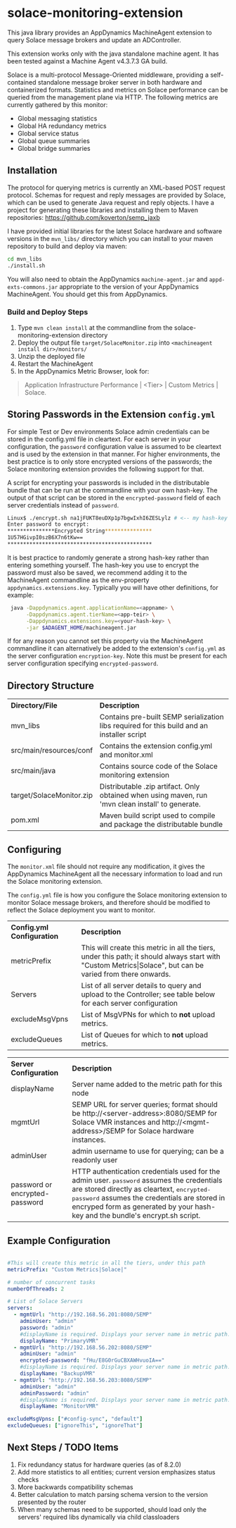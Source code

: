 # solace-monitoring-extension
This java library provides an AppDynamics MachineAgent extension to query 
Solace message brokers and update an ADController.

This extension works only with the java standalone machine agent. It has been tested 
against a Machine Agent v4.3.7.3 GA build.

Solace is a multi-protocol Message-Oriented middleware, providing a self-contained 
standalone message broker server in both hardware and containerized formats.
Statistics and metrics on Solace performance can be queried from the management 
plane via HTTP. The following metrics are currently gathered by this monitor:

* Global messaging statistics
* Global HA redundancy metrics
* Global service status
* Global queue summaries
* Global bridge summaries

## Installation

The protocol for querying metrics is currently an XML-based POST request protocol. 
Schemas for request and reply messages are provided by Solace, which can be used 
to generate Java request and reply objects. I have a project for generating these 
libraries and installing them to Maven repositories: https://github.com/koverton/semp_jaxb

I have provided initial libraries for the latest Solace hardware and software versions 
in the `mvn_libs/` directory which you can install to your maven repository to build and deploy 
via maven:

```bash
cd mvn_libs
./install.sh
```

You will also need to obtain the AppDynamics `machine-agent.jar` and `appd-exts-commons.jar` 
appropriate to the version of your AppDynamics MachineAgent. You should get this from AppDynamics.

### Build and Deploy Steps

1. Type `mvn clean install` at the commandline from the solace-monitoring-extension directory
2. Deploy the output file `target/SolaceMonitor.zip` into `<machineagent install dir>/monitors/`
3. Unzip the deployed file
4. Restart the MachineAgent
5. In the AppDynamics Metric Browser, look for: 
> Application Infrastructure Performance  | \<Tier\> | Custom Metrics | Solace.

## Storing Passwords in the Extension `config.yml`

For simple Test or Dev environments Solace admin credentials can be stored in the 
config.yml file in cleartext. For each server in your configuration, the `password` 
configuration value is assumed to be cleartext and is used by the extension in that manner.
For higher environments, the best practice is to only store encrypted versions of the 
passwords; the Solace monitoring extension provides the following support for that.

A script for encrypting your passwords is included in the distributable bundle that 
can be run at the commandline with your own hash-key. The output of that script can 
be stored in the `encrypted-password` field of each server credentials instead of `password`.

```bash
Linux$ ./encrypt.sh na1jFUKT8euDXp1p7bgwIxhI6ZESLylz # <-- my hash-key
Enter password to encrypt:
***************Encrypted String***************
1U57HGivpI0szB6X7n6tKw==
**********************************************
```

It is best practice to randomly generate a strong hash-key rather than entering something yourself. 
The hash-key you use to encrypt the password must also be saved, we recommend adding it to the 
MachineAgent commandline as the env-property `appdynamics.extensions.key`. Typically you will 
have other definitions, for example:
```bash
 java -Dappdynamics.agent.applicationName=<appname> \
      -Dappdynamics.agent.tierName=<app-teir> \
      -Dappdynamics.extensions.key=<your-hash-key> \
      -jar $ADAGENT_HOME/machineagent.jar
```

If for any reason you cannot set this property via the MachineAgent commandline it can alternatively 
be added to the extension's `config.yml` as the server configuration `encryption-key`. Note this 
must be present for each server configuration specifying `encrypted-password`.
	
## Directory Structure

<table><tbody>
<tr>
<th align="left"> Directory/File </th>
<th align="left"> Description </th>
</tr>
<tr>
<td class='confluenceTd'> mvn_libs </td>
<td class='confluenceTd'> Contains pre-built SEMP serialization libs required for this build and an installer script </td>
</tr>
<tr>
<td class='confluenceTd'> src/main/resources/conf </td>
<td class='confluenceTd'> Contains the extension config.yml and monitor.xml </td>
</tr>
<tr>
<td class='confluenceTd'> src/main/java </td>
<td class='confluenceTd'> Contains source code of the Solace monitoring extension </td>
</tr>
<tr>
<td class='confluenceTd'> target/SolaceMonitor.zip </td>
<td class='confluenceTd'> Distributable .zip artifact. Only obtained when using maven, run 'mvn clean install' to generate. </td>
</tr>
<tr>
<td class='confluenceTd'> pom.xml </td>
<td class='confluenceTd'> Maven build script used to compile and package the distributable bundle </td>
</tr>
</tbody>
</table>

## Configuring

The `monitor.xml` file should not require any modification, it gives the 
AppDynamics MachineAgent all the necessary information to load and run the 
Solace monitoring extension.

The `config.yml` file is how you configure the Solace monitoring extension to 
monitor Solace message brokers, and therefore should be modified to reflect the 
Solace deployment you want to monitor.

<table><tbody>
<tr>
<th align="left"> Config.yml Configuration </th>
<th align="left"> Description </th>
</tr>
<tr>
<td class='confluenceTd'> metricPrefix </td>
<td class='confluenceTd'> This will create this metric in all the tiers, 
under this path; it should always start with "Custom Metrics|Solace", but can be varied 
from there onwards.</td>
</tr>
<tr>
<td class='confluenceTd'> Servers </td>
<td class='confluenceTd'> List of all server details to query and upload to the Controller; 
see table below for each server configuration </td>
</tr>
<tr>
<td class='confluenceTd'> excludeMsgVpns </td>
<td class='confluenceTd'> List of MsgVPNs for which to <B>not</B> upload metrics.</td>
</tr>
<tr>
<td class='confluenceTd'> excludeQueues </td>
<td class='confluenceTd'> List of Queues for which to <B>not</B> upload metrics.</td>
</tr>
</tbody>
</table>

<table><tbody>
<tr>
<th align="left"> Server Configuration </th>
<th align="left"> Description </th>
</tr>
<tr>
<td class='confluenceTd'> displayName </td>
<td class='confluenceTd'> Server name added to the metric path for this node </td>
</tr>
<tr>
<td class='confluenceTd'> mgmtUrl </td>
<td class='confluenceTd'> SEMP URL for server queries; format should be http://&lt;server-address&gt;:8080/SEMP for 
Solace VMR instances and http://&lt;mgmt-address&gt;/SEMP for Solace hardware instances.
</td>
</tr>
<tr>
<td class='confluenceTd'> adminUser </td>
<td class='confluenceTd'> admin username to use for querying; can be a readonly user </td>
</tr>
<tr>
<td class='confluenceTd'> password or encrypted-password </td>
<td class='confluenceTd'> HTTP authentication credentials used for the admin user. <tt>password</tt> 
assumes the credentials are stored directly as cleartext, <tt>encrypted-password</tt> assumes the 
credentials are stored in encryped form as generated by your hash-key and the bundle's encrypt.sh script.</td>
</tr>
</tbody>
</table>

## Example Configuration

```yaml

#This will create this metric in all the tiers, under this path
metricPrefix: "Custom Metrics|Solace|"

# number of concurrent tasks
numberOfThreads: 2

# List of Solace Servers
servers:
  - mgmtUrl: "http://192.168.56.201:8080/SEMP"
    adminUser: "admin"
    password: "admin"
    #displayName is required. Displays your server name in metric path.
    displayName: "PrimaryVMR"
  - mgmtUrl: "http://192.168.56.202:8080/SEMP"
    adminUser: "admin"
    encrypted-password: "fHu/E8G0rGuCBXAWHvuoIA=="
    #displayName is required. Displays your server name in metric path.
    displayName: "BackupVMR"
  - mgmtUrl: "http://192.168.56.203:8080/SEMP"
    adminUser: "admin"
    adminPassword: "admin"
    #displayName is required. Displays your server name in metric path.
    displayName: "MonitorVMR"

excludeMsgVpns: ["#config-sync", "default"]
excludeQueues: ["ignoreThis", "ignoreThat"]
```

## Next Steps / TODO Items

1. Fix redundancy status for hardware queries (as of 8.2.0)
2. Add more statistics to all entities; current version emphasizes status checks
3. More backwards compatibility schemas
4. Better calculation to match parsing schema version to the version presented by the router
5. When many schemas need to be supported, should load only the servers' required libs dynamically via child classloaders
